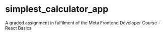 # simplest_calculator_app
A graded assignment in fulfilment of the Meta Frontend Developer Course - React Basics
